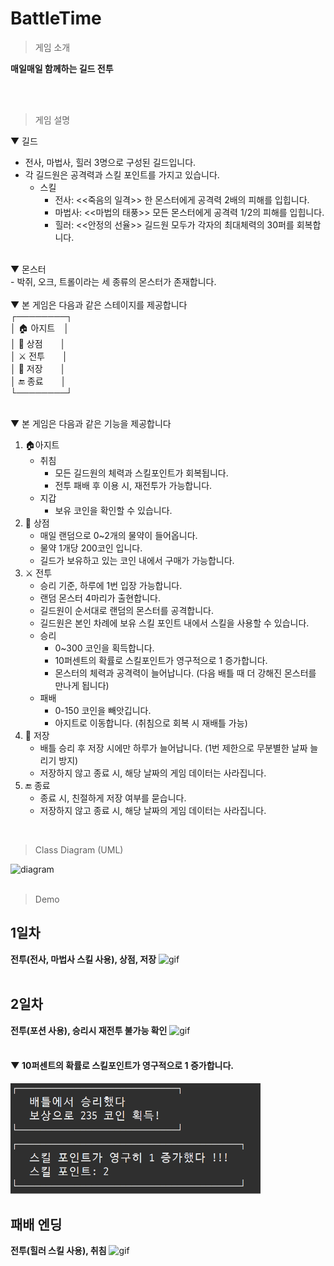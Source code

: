 # BattleTime

> 게임 소개

**매일매일 함께하는 길드 전투**

<br>
<br>

> 게임 설명

▼ 길드<br>
- 전사, 마법사, 힐러 3명으로 구성된 길드입니다.
- 각 길드원은 공격력과 스킬 포인트를 가지고 있습니다.
  - 스킬
      - 전사: <<죽음의 일격>> 한 몬스터에게 공격력 2배의 피해를 입힙니다.
      - 마법사: <<마법의 태풍>> 모든 몬스터에게 공격력 1/2의 피해를 입힙니다.
      - 힐러: <<안정의 선율>> 길드원 모두가 각자의 최대체력의 30퍼를 회복합니다. 
<br>
▼ 몬스터<br>
- 박쥐, 오크, 트롤이라는 세 종류의 몬스터가 존재합니다.
<br>
<br>
▼ 본 게임은 다음과 같은 스테이지를 제공합니다<br>
┌────────┐<br>
│ 🏠 아지트　│<br>
│ 🏪 상점　　│<br>
│ ⚔️ 전투　　│<br>
│ 📜 저장　　│<br>
│ 🔚 종료　　│<br>
└────────┘<br>
<br>


▼ 본 게임은 다음과 같은 기능을 제공합니다<br>
1. 🏠아지트 
    * 취침 
      * 모든 길드원의 체력과 스킬포인트가 회복됩니다.
      * 전투 패배 후 이용 시, 재전투가 가능합니다.
    * 지갑 
      * 보유 코인을 확인할 수 있습니다.
2. 🏪 상점
    * 매일 랜덤으로 0~2개의 물약이 들어옵니다.
    * 물약 1개당 200코인 입니다.
    * 길드가 보유하고 있는 코인 내에서 구매가 가능합니다.
3. ⚔️ 전투
    * 승리 기준, 하루에 1번 입장 가능합니다.
    * 랜덤 몬스터 4마리가 출현합니다.
    * 길드원이 순서대로 랜덤의 몬스터를 공격합니다.
    * 길드원은 본인 차례에 보유 스킬 포인트 내에서 스킬을 사용할 수 있습니다.
    * 승리
      * 0~300 코인을 획득합니다.
      * 10퍼센트의 확률로 스킬포인트가 영구적으로 1 증가합니다.
      * 몬스터의 체력과 공격력이 늘어납니다. (다음 배틀 때 더 강해진 몬스터를 만나게 됩니다)
    * 패배
      * 0-150 코인을 빼앗깁니다.
      * 아지트로 이동합니다. (취침으로 회복 시 재배틀 가능)
4. 📜 저장
    * 배틀 승리 후 저장 시에만 하루가 늘어납니다. (1번 제한으로 무분별한 날짜 늘리기 방지)
    * 저장하지 않고 종료 시, 해당 날짜의 게임 데이터는 사라집니다.
5. 🔚 종료
    * 종료 시, 친절하게 저장 여부를 묻습니다.
    * 저장하지 않고 종료 시, 해당 날짜의 게임 데이터는 사라집니다.

<br>


> Class Diagram (UML)

![diagram]()
<br>
<br>
> Demo
## 1일차
**전투(전사, 마법사 스킬 사용), 상점, 저장**
![gif](BattleTime/src/BattleTime/sorce/BattleTime_1일차.gif)
<br>
<br>
## 2일차
**전투(포션 사용), 승리시 재전투 불가능 확인**
![gif](BattleTime/src/BattleTime/sorce/BattleTime_2일차.gif)
<br>
<br>
#### ▼ 10퍼센트의 확률로 스킬포인트가 영구적으로 1 증가합니다.
<img src="BattleTime/src/BattleTime/sorce/BattleTime_skillPoint.png" width="400"/>
<br>

## 패배 엔딩
**전투(힐러 스킬 사용), 취침**
![gif](BattleTime/src/BattleTime/sorce/BattleTime_deadEnding.gif)
